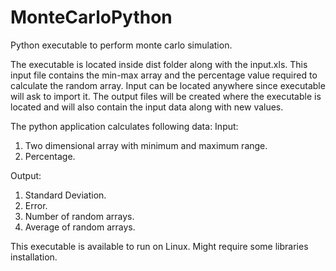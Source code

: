 # MonteCarloPython
Python executable to perform monte carlo simulation.

The executable is located inside dist folder along with the input.xls. 
This input file contains the min-max array and the percentage value required to calculate the random array.
Input can be located anywhere since executable will ask to import it. The output files will be created 
where the executable is located and will also contain the input data along with new values.

The python application calculates following data:
Input: 
1. Two dimensional array with minimum and maximum range.
2. Percentage. 

Output:
1. Standard Deviation.
2. Error.
3. Number of random arrays.
4. Average of random arrays.

This executable is available to run on Linux. Might require some libraries installation.
